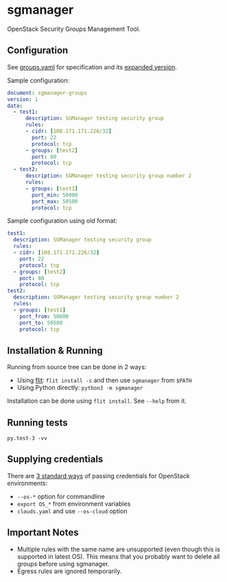 # sgmanager

OpenStack Security Groups Management Tool.

## Configuration

See [groups.yaml](examples/groups.yaml) for specification
and its [expanded version](examples/groups.expanded.yaml).

Sample configuration:

```yaml
document: sgmanager-groups
version: 1
data:
  - test1:
      description: SGManager testing security group
      rules:
      - cidr: [108.171.171.226/32]
        port: 22
        protocol: tcp
      - groups: [test2]
        port: 80
        protocol: tcp
  - test2:
      description: SGManager testing security group number 2
      rules:
      - groups: [test1]
        port_min: 50000
        port_max: 50500
        protocol: tcp
```

Sample configuration using old format:

```yaml
test1:
  description: SGManager testing security group
  rules:
  - cidr: [108.171.171.226/32]
    port: 22
    protocol: tcp
  - groups: [test2]
    port: 80
    protocol: tcp
test2:
  description: SGManager testing security group number 2
  rules:
  - groups: [test1]
    port_from: 50000
    port_to: 50500
    protocol: tcp
```

## Installation & Running

Running from source tree can be done in 2 ways:

* Using [flit](https://flit.readthedocs.io): `flit install -s` and then use `sgmanager` from `$PATH`
* Using Python directly: `python3 -m sgmanager`

Installation can be done using `flit install`. See `--help` from it.

## Running tests

`py.test-3 -vv`

## Supplying credentials

There are [3 standard ways](https://docs.openstack.org/openstacksdk/latest/user/config/configuration.html)
of passing credentials for OpenStack environments:

* `--os-*` option for commandline
* `export OS_*` from environment variables
* `clouds.yaml` and use `--os-cloud` option

## Important Notes

- Multiple rules with the same name are unsupported
  (even though this is supported in latest OS).
  This means that you probably want to delete all groups
  before using sgmanager.
- Egress rules are ignored temporarily.
